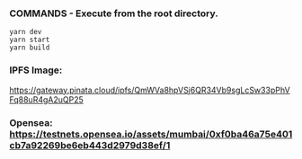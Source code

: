 ### COMMANDS - Execute from the root directory. 
```
yarn dev
yarn start
yarn build
```

### IPFS Image:
https://gateway.pinata.cloud/ipfs/QmWVa8hpVSj6QR34Vb9sgLcSw33pPhVFq88uR4gA2uQP25

### Opensea: https://testnets.opensea.io/assets/mumbai/0xf0ba46a75e401cb7a92269be6eb443d2979d38ef/1

